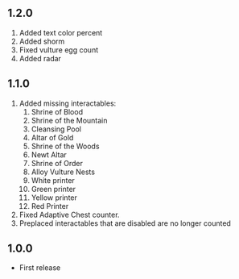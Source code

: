 ## 1.2.0
1. Added text color percent
2. Added shorm
3. Fixed vulture egg count
4. Added radar

## 1.1.0
1. Added missing interactables:
    1. Shrine of Blood
    2. Shrine of the Mountain
    3. Cleansing Pool
    4. Altar of Gold
    5. Shrine of the Woods
    6. Newt Altar
    7. Shrine of Order
    8. Alloy Vulture Nests
    9. White printer
    10. Green printer
    11. Yellow printer
    12. Red Printer
2. Fixed Adaptive Chest counter.
3. Preplaced interactables that are disabled are no longer counted

## 1.0.0

- First release
